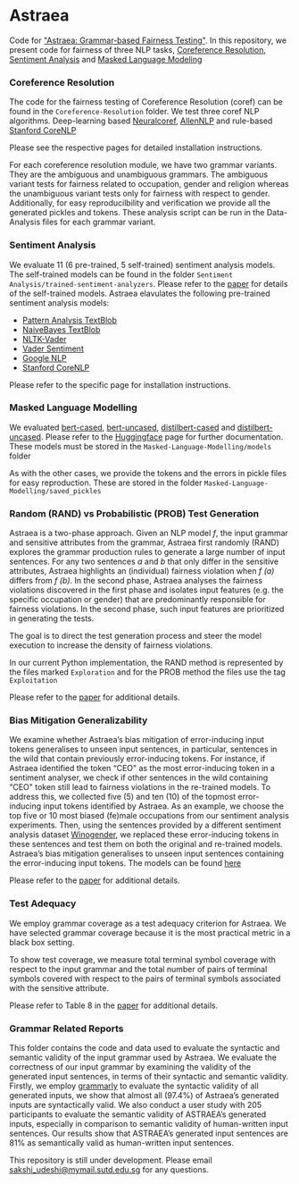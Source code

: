 

# Astraea
Code for ["Astraea: Grammar-based Fairness Testing"](https://arxiv.org/abs/2010.02542). In this repository, we present code for fairness of three
NLP tasks, [Coreference Resolution](https://demo.allennlp.org/coreference-resolution), 
[Sentiment Analysis](https://demo.allennlp.org/sentiment-analysis) and 
[Masked Language Modeling](https://demo.allennlp.org/masked-lm?text=The%20doctor%20ran%20to%20the%20emergency%20room%20to%20see%20%5BMASK%5D%20patient.)

###  Coreference Resolution
The code for the fairness testing of Coreference Resolution (coref) can be found in the `Coreference-Resolution` folder. We test three coref NLP algorithms. Deep-learning based [Neuralcoref](https://github.com/huggingface/neuralcoref), [AllenNLP](https://demo.allennlp.org/coreference-resolution/coreference-resolution) and rule-based [Stanford CoreNLP](https://stanfordnlp.github.io/CoreNLP/)

Please see the respective pages for detailed installation instructions. 

For each coreference resolution module, we have two grammar variants. They are the ambiguous and unambiguous grammars. The ambiguous variant tests for fairness related to occupation, gender and religion whereas the unambiguous variant tests only for fairness with respect to gender. Additionally, for easy reproducilbility and verification we provide all the generated pickles and tokens. These analysis script can be run in the Data-Analysis files for each grammar variant. 

### Sentiment Analysis

We evaluate 11 (6 pre-trained, 5 self-trained) sentiment analysis models. The self-trained models can be found in the folder `Sentiment Analysis/trained-sentiment-analyzers`. Please refer to the [paper](https://arxiv.org/abs/2010.02542) for details of the self-trained models. 
Astraea elavulates the following pre-trained sentiment analysis models:
* [Pattern Analysis TextBlob](https://textblob.readthedocs.io/en/dev/)
* [NaiveBayes TextBlob](https://textblob.readthedocs.io/en/dev/)
* [NLTK-Vader](https://www.nltk.org/_modules/nltk/sentiment/vader.html)
* [Vader Sentiment](https://pypi.org/project/vaderSentiment/)
* [Google NLP](https://cloud.google.com/natural-language)
* [Stanford CoreNLP](https://stanfordnlp.github.io/CoreNLP/)

Please refer to the specific page for installation instructions. 


### Masked Language Modelling
We evaluated [bert-cased](https://huggingface.co/bert-base-cased), [bert-uncased](https://huggingface.co/bert-base-uncased), [distilbert-cased](https://huggingface.co/distilbert-base-cased) and [distilbert-uncased](https://huggingface.co/distilbert-base-uncased). Please refer to the [Huggingface](https://huggingface.co/) page for further documentation. These models must be stored in the `Masked-Language-Modelling/models` folder

As with the other cases, we provide the tokens and the errors in pickle files for easy reproduction. These are stored in the folder `Masked-Language-Modelling/saved_pickles`



### Random (RAND) vs Probabilistic (PROB)  Test Generation

Astraea is a two-phase approach. Given an NLP model *f*, the input grammar and sensitive attributes from the
grammar, Astraea first randomly (RAND) explores the grammar production rules to generate a large number of input sentences. For any two sentences *a* and *b* that only differ in the sensitive attributes, Astraea highlights an (individual) fairness violation when *f (a)* differs from *f (b)*. In the second phase, Astraea analyses the fairness violations discovered in the first phase and isolates input features (e.g. the specific occupation or gender) that are predominantly responsible for fairness violations. In the second phase, such input features are prioritized in generating the tests. 

The goal is to direct the test generation process and steer the model execution to increase the density of fairness violations.

In our current Python implementation, the RAND method is represented by the files marked `Exploration` and for the PROB method the files use the tag `Exploitation`

Please refer to the [paper](https://arxiv.org/abs/2010.02542) for additional details.

### Bias Mitigation Generalizability 
We examine whether Astraea’s bias mitigation of error-inducing input tokens generalises to unseen input sentences, in particular, sentences in the wild that contain previously error-inducing tokens. For instance, if Astraea identified the token “CEO" as the most error-inducing token in a sentiment analyser, we check if other sentences in the wild containing “CEO" token still lead to fairness violations in the re-trained models. To address this, we collected five (5) and ten (10) of the topmost error-inducing input tokens identified by Astraea. As an example, we choose the top five or 10 most biased (fe)male occupations from our sentiment analysis experiments. Then, using the sentences provided by a different sentiment analysis dataset [Winogender](https://github.com/rudinger/winogender-schemas), we replaced these error-inducing tokens in these sentences and test them on both the original and re-trained models. Astraea’s bias mitigation generalises to unseen input sentences containing the error-inducing input tokens. The models can be found [here](https://zenodo.org/record/5221098)

Please refer to the [paper](https://arxiv.org/abs/2010.02542) for additional details.

### Test Adequacy

We employ grammar coverage as a test adequacy criterion for Astraea. We have selected grammar coverage because it is the most practical metric in a black box setting.

To show test coverage, we measure total terminal symbol coverage with respect to the input grammar and the total number of pairs of terminal symbols covered with respect to the pairs of terminal symbols associated with the sensitive attribute. 

Please refer to Table 8 in the [paper](https://arxiv.org/abs/2010.02542) for additional details.


### Grammar Related Reports
This folder contains the code and data used to evaluate the syntactic and semantic validity of the input grammar used by Astraea. 
We evaluate the correctness of our input grammar by examining the validity of the generated input sentences, in terms of their syntactic and semantic validity. 
Firstly, we employ [grammarly](https://www.grammarly.com/) to evaluate the syntactic validity of all generated inputs, we show that almost all (97.4%) of Astraea’s 
generated inputs are syntactically valid. We also conduct a user study with 205 participants to evaluate the semantic validity of ASTRAEA’s generated inputs, 
especially in comparison to semantic validity of human-written input sentences. Our results show that ASTRAEA’s generated input sentences are 81% as semantically 
valid as human-written input sentences.


This repository is still under development. Please email sakshi_udeshi@mymail.sutd.edu.sg for any questions.
